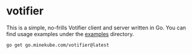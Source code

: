 # votifier

This is a simple, no-frills Votifier client and server written in Go.
You can find usage examples under the [examples](./examples) directory.

```sh
go get go.minekube.com/votifier@latest
```
